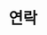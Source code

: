 ---
title: "연락"
summary: "김예은의 연락처 및 위치입니다."
type: landing
layout: list

sections:
  - block: markdown
    id: contact-info
    content:
      title: "📞 연락처"
      text: |
        {{< icon name="envelope" pack="fas" >}} [202312632@jbnu.ac.kr](mailto:202312632@jbnu.ac.kr)  
        {{< icon name="phone" pack="fas" >}} [+82-10-3370-7588](tel:+821033707588)
    design:
      spacing:
        padding: [40, 0, 20, 0]

  - block: markdown
    id: map
    content:
      title: "📍 위치"
      text: "전북대학교 공과대학 7호관, 백제대로 567, 덕진구, 전주시"
      html: |
        <iframe 
          src="https://www.google.com/maps/embed?pb=!1m18!1m12!1m3!1d3233.398642220198!2d127.12933357620001!3d35.86431942205571!2m3!1f0!2f0!3f0!3m2!1i1024!2i768!4f13.1!3m3!1m2!1s0x3570228a6f2382c5%3A0x2a98e33f381d115!2z7KCE67aA64yA7ZWZ6rWQIOqzteuNsOq1rCDqsIQ37Zi46rSA!5e0!3m2!1sko!2skr!4v1728792688463!5m2!1sko!2skr" 
          width="100%" 
          height="400" 
          style="border:0; border-radius: 12px;" 
          allowfullscreen="" 
          loading="lazy" 
          referrerpolicy="no-referrer-when-downgrade">
          </iframe>
      design:
         spacing:
            padding: [20, 0, 60, 0]
---